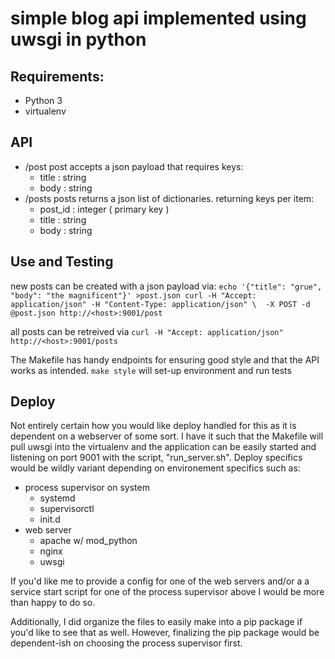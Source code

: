 # simple blog api implemented using uwsgi in python

## Requirements:

- Python 3
- virtualenv

## API

- /post
    post accepts a json payload that requires keys:
    - title : string
    - body  : string
- /posts
    posts returns a json list of dictionaries. returning keys per item:
    - post_id : integer ( primary key )
    - title   : string
    - body    : string

## Use and Testing
new posts can be created with a json payload via:
    ```
    echo '{"title": "grue", "body": "the magnificent"}' >post.json
    curl -H "Accept: application/json" -H "Content-Type: application/json" \ 
      -X POST -d @post.json http://<host>:9001/post
    ```    

all posts can be retreived via
    ```
    curl -H "Accept: application/json" http://<host>:9001/posts 
    ```

The Makefile has handy endpoints for ensuring good style and that
the API works as intended.
`make style` will set-up environment and run tests

## Deploy
Not entirely certain how you would like deploy handled for this as
it is dependent on a webserver of some sort. I have it such that the Makefile
will pull uwsgi into the virtualenv and the application
can be easily started and listening on port 9001 with the script,
"run_server.sh". Deploy specifics would be wildly variant depending 
on environement specifics such as:

- process supervisor on system
    - systemd
    - supervisorctl
    - init.d
- web server
    - apache w/ mod_python
    - nginx 
    - uwsgi

If you'd like me to provide a config for one of the web servers and/or a 
a service start script for one of the process supervisor above I would be 
more than happy to do so.

Additionally, I did organize the files to easily make into a pip package
if you'd like to see that as well. However, finalizing the pip package
would be dependent-ish on choosing the process supervisor first. 